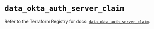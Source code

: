 # `data_okta_auth_server_claim`

Refer to the Terraform Registry for docs: [`data_okta_auth_server_claim`](https://registry.terraform.io/providers/okta/okta/4.11.1/docs/data-sources/auth_server_claim).
